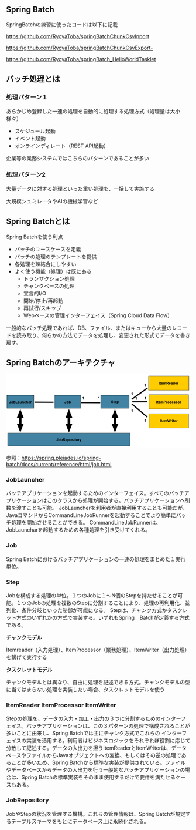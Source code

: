 ## Spring Batch

SpringBatchの練習に使ったコードは以下に記載

https://github.com/RyoyaToba/springBatchChunkCsvInport

https://github.com/RyoyaToba/springBatchChunkCsvExport-

https://github.com/RyoyaToba/springBatch_HelloWorldTasklet

## バッチ処理とは

### 処理パターン１

あらかじめ登録した一連の処理を自動的に処理する処理方式（処理量は大小様々）

- スケジュール起動
- イベント起動
- オンラインディレート（REST API起動）

企業等の業務システムではこちらのパターンであることが多い

### 処理パターン2

大量データに対する処理といった重い処理を、一括して実施する

大規模シュミレータやAIの機械学習など


## Spring Batchとは

Spring Batchを使う利点

- バッチのユースケースを定義
- バッチの処理のテンプレートを提供
- 各処理を疎結合にしやすい
- よく使う機能（処理）は既にある
  - トランザクション処理
  - チャンクベースの処理
  - 宣言的I/O
  - 開始/停止/再起動
  - 再試行/スキップ
  - Webベースの管理インターフェイス（Spring Cloud Data Flow）

一般的なバッチ処理であれば、DB、ファイル、またはキューから大量のレコードを読み取り、何らかの方法でデータを処理し、変更された形式でデータを書き戻す。



## Spring Batchのアーキテクチャ

![Spring Batchアーキテクチャ](https://github.com/RyoyaToba/TIL/blob/main/documents/spring-batch-reference-model.png)

参照：https://spring.pleiades.io/spring-batch/docs/current/reference/html/job.html

### JobLauncher

バッチアプリケーションを起動するためのインターフェイス。すべてのバッチアプリケーションはこのクラスから処理が開始する。バッチアプリケーションへ引数を渡すことも可能。
JobLauncherを利用者が直接利用することも可能だが、JavaコマンドからCommandLineJobRunnerを起動することでより簡単にバッチ処理を開始させることができる。
CommandLineJobRunnerは、JobLauncharを起動するための各種処理を引き受けてくれる。

### Job

Spring Batchにおけるバッチアプリケーションの一連の処理をまとめた１実行単位。

### Step

Jobを構成する処理の単位。１つのJobに１〜N個のStepを持たせることが可能。１つのJobの処理を複数のStepに分割することにより、処理の再利用化、並列化、条件分岐といった制御が可能になる。
Stepは、チャンク方式かタスクレット方式のいずれかの方式で実装する。いずれもSpring　Batchが定義する方式である。

**チャンクモデル**

Itemreader（入力処理）、ItemProcessor（業務処理）、ItemWriter（出力処理）を繋げて実行する

**タスクレットモデル**

チャンクモデルとは異なり、自由に処理を記述できる方式。チャンクモデルの型に当てはまらない処理を実装したい場合、タスクレットモデルを使う

### ItemReader ItemProcessor ItemWriter

Stepの処理を、データの入力・加工・出力の３つに分割するためのインターフェイス。バッチアプリケーションは、この３パターンの処理で構成されることが多いことに由来し、Spring Batchでは主にチャンク方式でこれらの
インターフェイスの実装を活用する。利用者はビジネスロジックをそれぞれぼ役割に応じて分散して記述する。データの入出力を担うItemReaderとItemWriterは、データベースやファイルからJavaオブジェクトへの変換、もしくはその逆の処理であることが多いため、Spring Batchから標準な実装が提供されている。ファイルやデータベースからデータの入出力を行う一般的なバッチアプリケーションの場合は、Spring Batchの標準実装をそのまま使用するだけで要件を満たせるケースもある。

### JobRepository

JobやStepの状況を管理する機構。これらの管理情報は、Spring Batchが規定するテーブルスキーマをもとにデータベース上に永続化される。





